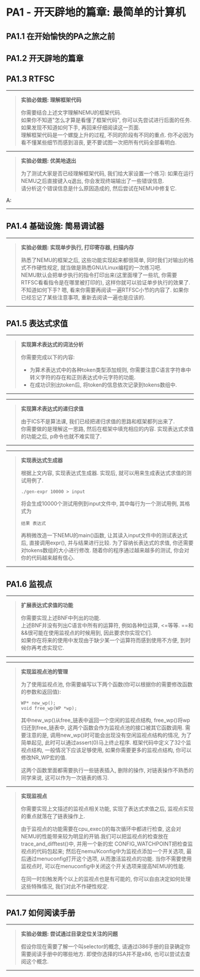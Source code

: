 # PA1 - 开天辟地的篇章: 最简单的计算机

## PA1.1 在开始愉快的PA之旅之前

## PA1.2 开天辟地的篇章

## PA1.3 RTFSC
***
>**实验必做题: 理解框架代码**
>
>你需要结合上述文字理解NEMU的框架代码.  
>如果你不知道"怎么才算是看懂了框架代码", 你可以先尝试进行后面的任务. 如果发现不知道如何下手, 再回来仔细阅读这一页面.  
>理解框架代码是一个螺旋上升的过程, 不同的阶段有不同的重点. 你不必因为看不懂某些细节而感到沮丧, 更不要试图一次把所有代码全部看明白.  

***
>**实验必做题: 优美地退出**
>
>为了测试大家是否已经理解框架代码, 我们给大家设置一个练习: 如果在运行NEMU之后直接键入q退出, 你会发现终端输出了一些错误信息.  
>请分析这个错误信息是什么原因造成的, 然后尝试在NEMU中修复它.  

A:  
  

***

## PA1.4 基础设施: 简易调试器

***
>**实验必做题: 实现单步执行, 打印寄存器, 扫描内存**
>
>熟悉了NEMU的框架之后, 这些功能实现起来都很简单, 同时我们对输出的格式不作硬性规定, 就当做是熟悉GNU/Linux编程的一次练习吧.  
>NEMU默认会把单步执行的指令打印出来(这里面埋了一些坑, 你需要RTFSC看看指令是在哪里被打印的), 这样你就可以验证单步执行的效果了.  
>不知道如何下手? 嗯, 看来你需要再阅读一遍RTFSC小节的内容了. 如果你已经忘记了某些注意事项, 重新去阅读一遍也是应该的.  
***


## PA1.5 表达式求值
***
>**实现算术表达式的词法分析**
>
>你需要完成以下的内容:
>- 为算术表达式中的各种token类型添加规则, 你需要注意C语言字符串中转义字符的存在和正则表达式中元字符的功能.
>- 在成功识别出token后, 将token的信息依次记录到tokens数组中.
***

***
>**实现算术表达式的递归求值**
>
>由于ICS不是算法课, 我们已经把递归求值的思路和框架都列出来了.   
>你需要做的是理解这一思路, 然后在框架中填充相应的内容. 实现表达式求值的功能之后, p命令也就不难实现了.
***

***
>**实现表达式生成器**
>
>根据上文内容, 实现表达式生成器. 实现后, 就可以用来生成表达式求值的测试用例了.
>```
>./gen-expr 10000 > input
>```
>将会生成10000个测试用例到input文件中, 其中每行为一个测试用例, 其格式为
>```
>结果 表达式
>```
>再稍微改造一下NEMU的main()函数, 让其读入input文件中的测试表达式后, 直接调用expr(), 并与结果进行比较.
>为了容纳长表达式的求值, 你还需要对tokens数组的大小进行修改.
>随着你的程序通过越来越多的测试, 你会对你的代码越来越有信心.
***


## PA1.6 监视点

***
>**扩展表达式求值的功能**
>
>你需要实现上述BNF中列出的功能.  
>上述BNF并没有列出C语言中所有的运算符, 例如各种位运算, <=等等. ==和&&很可能在使用监视点的时候用到, 因此要求你实现它们.  
>如果你在将来的使用中发现由于缺少某一个运算符而感到使用不方便, 到时候你再考虑实现它.  
***

***
>**实现监视点池的管理**
>  
>为了使用监视点池, 你需要编写以下两个函数(你可以根据你的需要修改函数的参数和返回值):
>```
>WP* new_wp();
>void free_wp(WP *wp);
>```
>其中new_wp()从free_链表中返回一个空闲的监视点结构, free_wp()将wp归还到free_链表中, 这两个函数会作为监视点池的接口被其它函数调用.
>需要注意的是, 调用new_wp()时可能会出现没有空闲监视点结构的情况, 为了简单起见, 此时可以通过assert(0)马上终止程序.
>框架代码中定义了32个监视点结构, 一般情况下应该足够使用, 如果你需要更多的监视点结构, 你可以修改NR_WP宏的值.  
>  
>这两个函数里面都需要执行一些链表插入, 删除的操作, 对链表操作不熟悉的同学来说, 这可以作为一次链表的练习.  
***

>**实现监视点**
>
>你需要实现上文描述的监视点相关功能, 实现了表达式求值之后, 监视点实现的重点就落在了链表操作上.
>
>由于监视点的功能需要在cpu_exec()的每次循环中都进行检查, 这会对NEMU的性能带来较为明显的开销.我们可以把监视点的检查放在trace_and_difftest()中, 并用一个新的宏 CONFIG_WATCHPOINT把检查监视点的代码包起来; 然后在nemu/Kconfig中为监视点添加一个开关选项, 最后通过menuconfig打开这个选项, 从而激活监视点的功能. 当你不需要使用监视点时, 可以在menuconfig中关闭这个开关选项来提高NEMU的性能.
>
>在同一时刻触发两个以上的监视点也是有可能的, 你可以自由决定如何处理这些特殊情况, 我们对此不作硬性规定.
***


## PA1.7 如何阅读手册

***
>**实验必做题: 尝试通过目录定位关注的问题**
>
>假设你现在需要了解一个叫selector的概念, 请通过i386手册的目录确定你需要阅读手册中的哪些地方. 即使你选择的ISA并不是x86, 也可以尝试去查阅这个概念.
***
